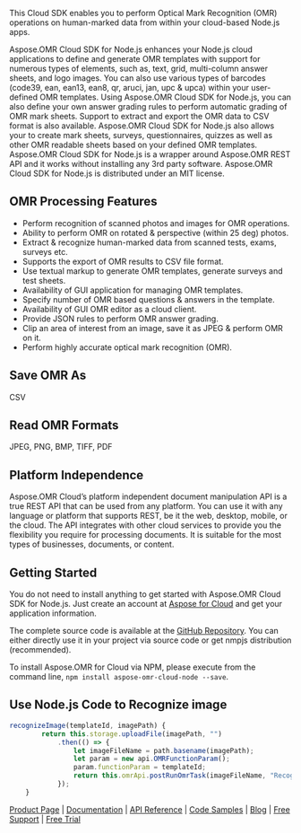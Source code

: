 This Cloud SDK enables you to perform Optical Mark Recognition (OMR) operations on human-marked data from within your cloud-based Node.js apps.

Aspose.OMR Cloud SDK for Node.js enhances your Node.js cloud applications to define and generate OMR templates with support for numerous types of elements, such as, text, grid, multi-column answer sheets, and logo images. You can also use various types of barcodes (code39, ean, ean13, ean8, qr, aruci, jan, upc & upca) within your user-defined OMR templates. Using Aspose.OMR Cloud SDK for Node.js, you can also define your own answer grading rules to perform automatic grading of OMR mark sheets. Support to extract and export the OMR data to CSV format is also available. Aspose.OMR Cloud SDK for Node.js also allows your to create mark sheets, surveys, questionnaires, quizzes as well as other OMR readable sheets based on your defined OMR templates. Aspose.OMR Cloud SDK for Node.js is a wrapper around Aspose.OMR REST API and it works without installing any 3rd party software. Aspose.OMR Cloud SDK for Node.js is distributed under an MIT license.

## OMR Processing Features

- Perform recognition of scanned photos and images for OMR operations.
- Ability to perform OMR on rotated & perspective (within 25 deg) photos.
- Extract & recognize human-marked data from scanned tests, exams, surveys etc.
- Supports the export of OMR results to CSV file format.
- Use textual markup to generate OMR templates, generate surveys and test sheets.
- Availability of GUI application for managing OMR templates.
- Specify number of OMR based questions & answers in the template.
- Availability of GUI OMR editor as a cloud client.
- Provide JSON rules to perform OMR answer grading.
- Clip an area of interest from an image, save it as JPEG & perform OMR on it.
- Perform highly accurate optical mark recognition (OMR).

## Save OMR As

CSV

## Read OMR Formats

JPEG, PNG, BMP, TIFF, PDF

## Platform Independence

Aspose.OMR Cloud’s platform independent document manipulation API is a true REST API that can be used from any platform. You can use it with any language or platform that supports REST, be it the web, desktop, mobile, or the cloud. The API integrates with other cloud services to provide you the flexibility you require for processing documents. It is suitable for the most types of businesses, documents, or content.

## Getting Started

You do not need to install anything to get started with Aspose.OMR Cloud SDK for Node.js. Just create an account at [Aspose for Cloud](https://dashboard.aspose.cloud/#/apps) and get your application information.

The complete source code is available at the [GitHub Repository](https://github.com/aspose-omr-cloud/aspose-omr-cloud-nodejs). You can either directly use it in your project via source code or get nmpjs distribution (recommended).

To install Aspose.OMR for Cloud via NPM, please execute from the command line, `npm install aspose-omr-cloud-node --save`.

## Use Node.js Code to Recognize image

```js
recognizeImage(templateId, imagePath) {
        return this.storage.uploadFile(imagePath, "")
            .then(() => {
                let imageFileName = path.basename(imagePath);
                let param = new api.OMRFunctionParam();
                param.functionParam = templateId;
                return this.omrApi.postRunOmrTask(imageFileName, "RecognizeImage", param);
            });
    }
```

[Product Page](https://products.aspose.cloud/omr/nodejs) | [Documentation](https://docs.aspose.cloud/display/omrcloud/Home) | [API Reference](https://apireference.aspose.cloud/omr/) | [Code Samples](https://github.com/aspose-omr-cloud/aspose-omr-cloud-nodejs) | [Blog](https://blog.aspose.cloud/category/omr/) | [Free Support](https://forum.aspose.cloud/c/omr) | [Free Trial](https://dashboard.aspose.cloud/#/apps)
